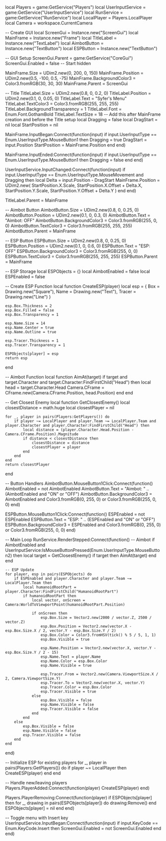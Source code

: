 local Players = game:GetService("Players")
local UserInputService = game:GetService("UserInputService")
local RunService = game:GetService("RunService")
local LocalPlayer = Players.LocalPlayer
local Camera = workspace.CurrentCamera

-- Create GUI
local ScreenGui = Instance.new("ScreenGui")
local MainFrame = Instance.new("Frame")
local TitleLabel = Instance.new("TextLabel")
local AimbotButton = Instance.new("TextButton")
local ESPButton = Instance.new("TextButton")

-- GUI Setup
ScreenGui.Parent = game:GetService("CoreGui")
ScreenGui.Enabled = false -- Start hidden

MainFrame.Size = UDim2.new(0, 200, 0, 150)
MainFrame.Position = UDim2.new(0.5, -100, 0.5, -75)
MainFrame.BackgroundColor3 = Color3.fromRGB(30, 30, 30)
MainFrame.Parent = ScreenGui

-- Title
TitleLabel.Size = UDim2.new(0.8, 0, 0.2, 0)
TitleLabel.Position = UDim2.new(0.1, 0, 0.05, 0)
TitleLabel.Text = "Syfer's Menu"
TitleLabel.TextColor3 = Color3.fromRGB(255, 255, 255)
TitleLabel.BackgroundTransparency = 1
TitleLabel.Font = Enum.Font.GothamBold
TitleLabel.TextSize = 18
-- Add this after MainFrame creation and before the Title setup
local Dragging = false
local DragStart = nil
local StartPosition = nil

MainFrame.InputBegan:Connect(function(input)
    if input.UserInputType == Enum.UserInputType.MouseButton1 then
        Dragging = true
        DragStart = input.Position
        StartPosition = MainFrame.Position
    end
end)

MainFrame.InputEnded:Connect(function(input)
    if input.UserInputType == Enum.UserInputType.MouseButton1 then
        Dragging = false
    end
end)

UserInputService.InputChanged:Connect(function(input)
    if input.UserInputType == Enum.UserInputType.MouseMovement and Dragging then
        local Delta = input.Position - DragStart
        MainFrame.Position = UDim2.new(
            StartPosition.X.Scale,
            StartPosition.X.Offset + Delta.X,
            StartPosition.Y.Scale,
            StartPosition.Y.Offset + Delta.Y
        )
    end
end)

TitleLabel.Parent = MainFrame

-- Aimbot Button
AimbotButton.Size = UDim2.new(0.8, 0, 0.25, 0)
AimbotButton.Position = UDim2.new(0.1, 0, 0.3, 0)
AimbotButton.Text = "Aimbot: OFF"
AimbotButton.BackgroundColor3 = Color3.fromRGB(255, 0, 0)
AimbotButton.TextColor3 = Color3.fromRGB(255, 255, 255)
AimbotButton.Parent = MainFrame

-- ESP Button
ESPButton.Size = UDim2.new(0.8, 0, 0.25, 0)
ESPButton.Position = UDim2.new(0.1, 0, 0.6, 0)
ESPButton.Text = "ESP: OFF"
ESPButton.BackgroundColor3 = Color3.fromRGB(255, 0, 0)
ESPButton.TextColor3 = Color3.fromRGB(255, 255, 255)
ESPButton.Parent = MainFrame

-- ESP Storage
local ESPObjects = {}
local AimbotEnabled = false
local ESPEnabled = false

-- Create ESP Function
local function CreateESP(player)
    local esp = {
        Box = Drawing.new("Square"),
        Name = Drawing.new("Text"),
        Tracer = Drawing.new("Line")
    }
    
    esp.Box.Thickness = 2
    esp.Box.Filled = false
    esp.Box.Transparency = 1
    
    esp.Name.Size = 14
    esp.Name.Center = true
    esp.Name.Outline = true
    
    esp.Tracer.Thickness = 1
    esp.Tracer.Transparency = 1
    
    ESPObjects[player] = esp
    return esp
end

-- Aimbot Function
local function AimAt(target)
    if target and target.Character and target.Character:FindFirstChild("Head") then
        local head = target.Character.Head
        Camera.CFrame = CFrame.new(Camera.CFrame.Position, head.Position)
    end
end

-- Get Closest Enemy
local function GetClosestEnemy()
    local closestDistance = math.huge
    local closestPlayer = nil
    
    for _, player in pairs(Players:GetPlayers()) do
        if player ~= LocalPlayer and player.Team ~= LocalPlayer.Team and player.Character and player.Character:FindFirstChild("Head") then
            local distance = (player.Character.Head.Position - Camera.CFrame.Position).Magnitude
            if distance < closestDistance then
                closestDistance = distance
                closestPlayer = player
            end
        end
    end
    return closestPlayer
end

-- Button Handlers
AimbotButton.MouseButton1Click:Connect(function()
    AimbotEnabled = not AimbotEnabled
    AimbotButton.Text = "Aimbot: " .. (AimbotEnabled and "ON" or "OFF")
    AimbotButton.BackgroundColor3 = AimbotEnabled and Color3.fromRGB(0, 255, 0) or Color3.fromRGB(255, 0, 0)
end)

ESPButton.MouseButton1Click:Connect(function()
    ESPEnabled = not ESPEnabled
    ESPButton.Text = "ESP: " .. (ESPEnabled and "ON" or "OFF")
    ESPButton.BackgroundColor3 = ESPEnabled and Color3.fromRGB(0, 255, 0) or Color3.fromRGB(255, 0, 0)
end)

-- Main Loop
RunService.RenderStepped:Connect(function()
    -- Aimbot
    if AimbotEnabled and UserInputService:IsMouseButtonPressed(Enum.UserInputType.MouseButton2) then
        local target = GetClosestEnemy()
        if target then
            AimAt(target)
        end
    end
    
    -- ESP Update
    for player, esp in pairs(ESPObjects) do
        if ESPEnabled and player.Character and player.Team ~= LocalPlayer.Team then
            local humanoidRootPart = player.Character:FindFirstChild("HumanoidRootPart")
            if humanoidRootPart then
                local vector, onScreen = Camera:WorldToViewportPoint(humanoidRootPart.Position)
                
                if onScreen then
                    esp.Box.Size = Vector2.new(2000 / vector.Z, 2500 / vector.Z)
                    esp.Box.Position = Vector2.new(vector.X - esp.Box.Size.X / 2, vector.Y - esp.Box.Size.Y / 2)
                    esp.Box.Color = Color3.fromHSV(tick() % 5 / 5, 1, 1)
                    esp.Box.Visible = true
                    
                    esp.Name.Position = Vector2.new(vector.X, vector.Y - esp.Box.Size.Y / 2 - 15)
                    esp.Name.Text = player.Name
                    esp.Name.Color = esp.Box.Color
                    esp.Name.Visible = true
                    
                    esp.Tracer.From = Vector2.new(Camera.ViewportSize.X / 2, Camera.ViewportSize.Y)
                    esp.Tracer.To = Vector2.new(vector.X, vector.Y)
                    esp.Tracer.Color = esp.Box.Color
                    esp.Tracer.Visible = true
                else
                    esp.Box.Visible = false
                    esp.Name.Visible = false
                    esp.Tracer.Visible = false
                end
            end
        else
            esp.Box.Visible = false
            esp.Name.Visible = false
            esp.Tracer.Visible = false
        end
    end
end)

-- Initialize ESP for existing players
for _, player in pairs(Players:GetPlayers()) do
    if player ~= LocalPlayer then
        CreateESP(player)
    end
end

-- Handle new/leaving players
Players.PlayerAdded:Connect(function(player)
    CreateESP(player)
end)

Players.PlayerRemoving:Connect(function(player)
    if ESPObjects[player] then
        for _, drawing in pairs(ESPObjects[player]) do
            drawing:Remove()
        end
        ESPObjects[player] = nil
    end
end)

-- Toggle menu with Insert key
UserInputService.InputBegan:Connect(function(input)
    if input.KeyCode == Enum.KeyCode.Insert then
        ScreenGui.Enabled = not ScreenGui.Enabled
    end
end)
